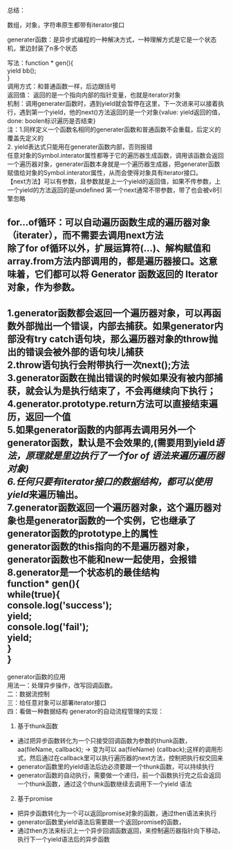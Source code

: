 

总结：  

数组，对象，字符串原生都带有iterator接口  

generater函数：是异步式编程的一种解决方式，一种理解方式是它是一个状态机，里边封装了n多个状态  

写法：function * gen(){  
yield    bb();  
}  
调用方式：和普通函数一样，后边跟括号  
返回值： 返回的是一个指向内部的指针变量，也就是iterator对象  
机制：调用generater函数时，遇到yield就会暂停在这里，下一次进来可以接着执行，遇到第一个yield，他的next()方法返回的是一个对象{value: yield返回的值， done: boolen标识遍历是否结束}  
注：1.同样定义一个函数名相同的generater函数和普通函数不会重载，后定义的覆盖先定义的  
2. yield表达式只能用在generater函数内部，否则报错  
任意对象的Symbol.interator属性都等于它的遍历器生成函数，调用该函数会返回一个遍历器对象，generater函数本身就是一个遍历器生成器，把generater函数赋值给对象的Symbol.interator属性，从而会使得对象具有iterator接口。  
【next方法】可以有参数，且参数就是上一个yield的返回值，如果不传参数，上一个yield的方法返回的是undefined  第一个next通常不带参数，带了也会被v8引擎忽略  

for...of循环：可以自动遍历函数生成的遍历器对象（iterater），而不需要去调用next方法  
除了for of循环以外，扩展运算符(...)、解构赋值和array.from方法内部调用的，都是遍历器接口。这意味着，它们都可以将 Generator 函数返回的 Iterator 对象，作为参数。  
--------------------------------------------------------------------------------
1.generator函数都会返回一个遍历器对象，可以再函数外部抛出一个错误，内部去捕获。如果generator内部没有try catch语句块，那么遍历器对象的throw抛出的错误会被外部的语句块儿捕获  
2.throw语句执行会附带执行一次next();方法  
3.generator函数在抛出错误的时候如果没有被内部捕获，就会认为是执行结束了，不会再继续向下执行；  
4.generator.prototype.return方法可以直接结束遍历，返回一个值  
5.如果generator函数的内部再去调用另外一个generator函数，默认是不会效果的,(需要用到yield*语法，原理就是里边执行了一个for of 语法来遍历遍历器对象)  
6.任何只要有iterator接口的数据结构，都可以使用yield*来遍历输出。  
7.generator函数返回一个遍历器对象，这个遍历器对象也是generator函数的一个实例，它也继承了generator函数的prototype上的属性  
generator函数的this指向的不是遍历器对象，generator函数也不能和new一起使用，会报错  
8.generator是一个状态机的最佳结构  
function* gen(){  
    while(true){  
        console.log('success');  
        yield;  
        console.log('fail');  
        yield;  
    }  
}  
--------------------------------------------------------------------------------
generator函数的应用  
用法一：处理异步操作，改写回调函数。  
二：数据流控制  
三：给任意对象可以部署iterator接口  
四：看做一种数据结构 
generator的自动流程管理的实现：   
1. 基于thunk函数   
- 通过把异步函数转化为一个只接受回调函数为参数的thunk函数，aa(fileName, callback);   -> 变为可以   aa(fileName) (callback);这样的调用形式，然后通过在callback里可以执行遍历器的next方法，控制把执行权交回来   
- generator函数里的yield语法后边必须要跟一个thunk函数，可以持续执行  
- generator函数的自动执行，需要做一个递归，前一个函数执行完之后会返回一个thunk函数，通过这个thunk函数继续去调用下一个yield 语法  
2. 基于promise  
- 把异步函数转化为一个可以返回promise对象的函数，通过then语法来执行  
- generator函数里yield语法后需要跟一个返回promise的函数，  
- 通过then方法来标识上一个异步回调函数返回，来控制遍历器指针向下移动，执行下一个yield语法后的异步函数  





  




